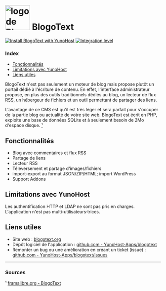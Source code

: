 # <img src="/images/blogotext_logo.png" width="80px" alt="logo de BlogoText"> BlogoText

[![Install BlogoText with YunoHost](https://install-app.yunohost.org/install-with-yunohost.svg)](https://install-app.yunohost.org/?app=blogotext) [![Integration level](https://dash.yunohost.org/integration/blogotext.svg)](https://dash.yunohost.org/appci/app/blogotext)

### Index

- [Fonctionnalités]( #fonctionnalités)
- [Limitations avec YunoHost](#limitations-avec-yunohost)
- [Liens utiles](#liens-utiles)

BlogoText n'est pas seulement un moteur de blog mais propose plutôt un portail dédié à l'écriture de contenu. En effet, l'interface administrateur propose, en plus des outils traditionnels dédiés au blog, un lecteur de flux RSS, un hébergeur de fichiers et un outil permettant de partager des liens.

L'avantage de ce CMS est qu'il est très léger et sera parfait pour s'occuper de la partie blog ou actualité de votre site web. BlogoText est écrit en PHP, exploite une base de données SQLite et à seulement besoin de 2Mo d'espace disque. [¹](#sources)

## Fonctionnalités

  + Blog avec commentaires et flux RSS
  + Partage de liens
  + Lecteur RSS
  + Téléversement et partage d'images/fichiers
  + import-export au format JSON/ZIP/HTML; import WordPress
  + Support Addons

## Limitations avec YunoHost

Les authentification HTTP et LDAP ne sont pas pris en charges. L'application n'est pas multi-utilisateurs⋅trices.

## Liens utiles

  + Site web : [blogotext.org](https://blogotext.org)
  + Dépôt logiciel de l'application : [github.com - YunoHost-Apps/blogotext](https://github.com/YunoHost-Apps/blogotext_ynh)
  + Remonter un bug ou une amélioration en créant un ticket (issue) : [github.com - YunoHost-Apps/blogotext/issues](https://github.com/YunoHost-Apps/blogotext_ynh/issues)

------

### Sources

¹ [framalibre.org - BlogoText](https://framalibre.org/content/blogotext)
